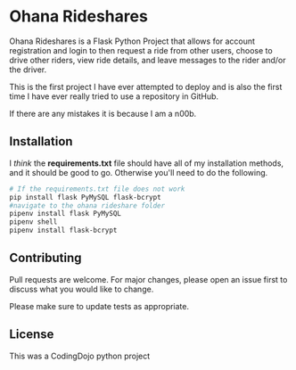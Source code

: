 # Ohana Rideshares

Ohana Rideshares is a Flask Python Project that allows for account registration and login to then request a ride from other users, choose to drive other riders, view ride details, and leave messages to the rider and/or the driver.

This is the first project I have ever attempted to deploy and is also the first time I have ever really tried to use a repository in GitHub.

If there are any mistakes it is because I am a n00b.

## Installation

I *think* the **requirements.txt** file should have all of my installation methods, and it should be good to go. Otherwise you'll need to do the following.

```bash
# If the requirements.txt file does not work
pip install flask PyMySQL flask-bcrypt
#navigate to the ohana rideshare folder
pipenv install flask PyMySQL
pipenv shell
pipenv install flask-bcrypt
```

## Contributing

Pull requests are welcome. For major changes, please open an issue first
to discuss what you would like to change.

Please make sure to update tests as appropriate.

## License

This was a CodingDojo python project
